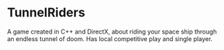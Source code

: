 # TunnelRiders
A game created in C++ and DirectX, about riding your space ship through an endless tunnel of doom. Has local competitive play and single player.

